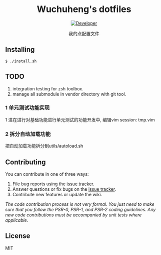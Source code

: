 <h1 align="center"> Wuchuheng's dotfiles </h1>

<p align="center">
  <a href="https://github.com/wuchuhengtools/dotfiles/actions/workflows/dev.yml">
    <img src="https://github.com/wuchuhengtools/dotfiles/actions/workflows/dev.yml/badge.svg" alt="Developer"/>
  </a>
</p>

<p align="center"> 我的点配置文件</p>


## Installing

```shell
$ ./install.sh
```

## TODO
1. integration testing for zsh toolbox.
2. manage all submodule in vendor directory with git tool.


### 1 单元测试功能实现

1 进在进行对基础功能进行单元测试的功能开发中, 编辑vim session: tmp.vim

### 2 拆分自动加载功能

把自动加载功能拆分到utils/autoload.sh


## Contributing

You can contribute in one of three ways:

1. File bug reports using the [issue tracker](https://github.com/wuchuheng/dotfiles/issues).
2. Answer questions or fix bugs on the [issue tracker](https://github.com/wuchuheng/dotfiles/issues).
3. Contribute new features or update the wiki.

_The code contribution process is not very formal. You just need to make sure that you follow the PSR-0, PSR-1, and PSR-2 coding guidelines. Any new code contributions must be accompanied by unit tests where applicable._

## License

MIT


